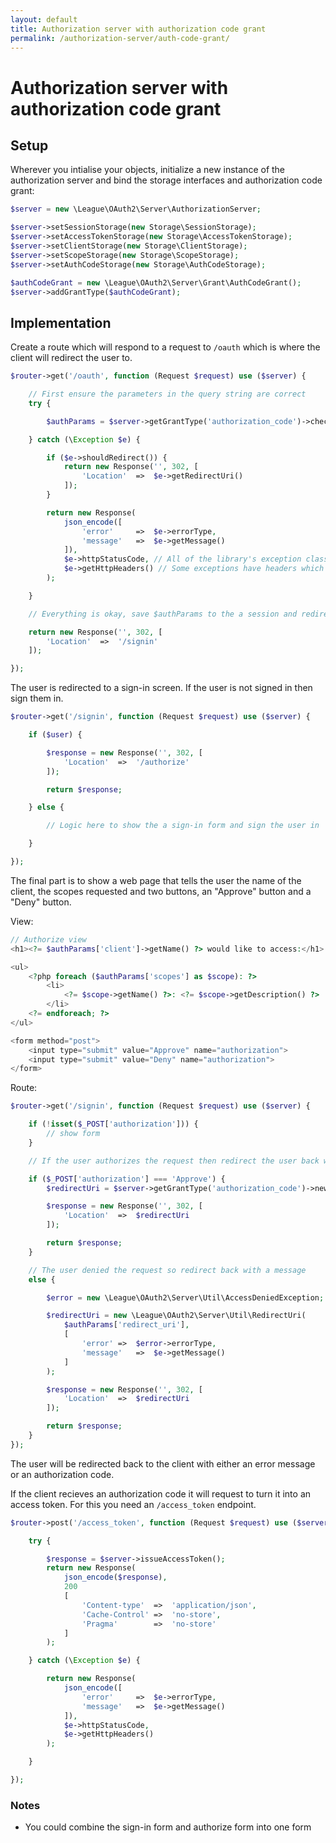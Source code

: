```yaml
---
layout: default
title: Authorization server with authorization code grant
permalink: /authorization-server/auth-code-grant/
---
```


# Authorization server with authorization code grant

## Setup

Wherever you intialise your objects, initialize a new instance of the authorization server and bind the storage interfaces and authorization code grant:

~~~ php
$server = new \League\OAuth2\Server\AuthorizationServer;

$server->setSessionStorage(new Storage\SessionStorage);
$server->setAccessTokenStorage(new Storage\AccessTokenStorage);
$server->setClientStorage(new Storage\ClientStorage);
$server->setScopeStorage(new Storage\ScopeStorage);
$server->setAuthCodeStorage(new Storage\AuthCodeStorage);

$authCodeGrant = new \League\OAuth2\Server\Grant\AuthCodeGrant();
$server->addGrantType($authCodeGrant);
~~~


## Implementation

Create a route which will respond to a request to `/oauth` which is where the client will redirect the user to.

~~~ php
$router->get('/oauth', function (Request $request) use ($server) {

    // First ensure the parameters in the query string are correct
    try {

        $authParams = $server->getGrantType('authorization_code')->checkAuthorizeParams();

    } catch (\Exception $e) {

        if ($e->shouldRedirect()) {
            return new Response('', 302, [
                'Location'  =>  $e->getRedirectUri()
            ]);
        }

        return new Response(
            json_encode([
                'error'     =>  $e->errorType,
                'message'   =>  $e->getMessage()
            ]),
            $e->httpStatusCode, // All of the library's exception classes have a status code specific to the error
            $e->getHttpHeaders() // Some exceptions have headers which need to be sent
        );

    }

    // Everything is okay, save $authParams to the a session and redirect the user to sign-in

    return new Response('', 302, [
        'Location'  =>  '/signin'
    ]);

});
~~~



The user is redirected to a sign-in screen. If the user is not signed in then sign them in.

~~~ php
$router->get('/signin', function (Request $request) use ($server) {

    if ($user) {

        $response = new Response('', 302, [
            'Location'  =>  '/authorize'
        ]);

        return $response;

    } else {

        // Logic here to show the a sign-in form and sign the user in

    }

});
~~~


The final part is to show a web page that tells the user the name of the client, the scopes requested and two buttons, an "Approve" button and a "Deny" button.

View:

~~~ php
// Authorize view
<h1><?= $authParams['client']->getName() ?> would like to access:</h1>

<ul>
    <?php foreach ($authParams['scopes'] as $scope): ?>
        <li>
            <?= $scope->getName() ?>: <?= $scope->getDescription() ?>
        </li>
    <?= endforeach; ?>
</ul>

<form method="post">
    <input type="submit" value="Approve" name="authorization">
    <input type="submit" value="Deny" name="authorization">
</form>
~~~




Route:

~~~ php
$router->get('/signin', function (Request $request) use ($server) {

    if (!isset($_POST['authorization'])) {
        // show form
    }

    // If the user authorizes the request then redirect the user back with an authorization code

    if ($_POST['authorization'] === 'Approve') {
        $redirectUri = $server->getGrantType('authorization_code')->newAuthorizeRequest('user', 1, $authParams);

        $response = new Response('', 302, [
            'Location'  =>  $redirectUri
        ]);

        return $response;
    }

    // The user denied the request so redirect back with a message
    else {

        $error = new \League\OAuth2\Server\Util\AccessDeniedException;

        $redirectUri = new \League\OAuth2\Server\Util\RedirectUri(
            $authParams['redirect_uri'],
            [
                'error' =>  $error->errorType,
                'message'   =>  $e->getMessage()
            ]
        );

        $response = new Response('', 302, [
            'Location'  =>  $redirectUri
        ]);

        return $response;
    }
});
~~~

The user will be redirected back to the client with either an error message or an authorization code.

If the client recieves an authorization code it will request to turn it into an access token. For this you need an `/access_token` endpoint.

~~~ php
$router->post('/access_token', function (Request $request) use ($server) {

    try {

        $response = $server->issueAccessToken();
        return new Response(
            json_encode($response),
            200
            [
                'Content-type'  =>  'application/json',
                'Cache-Control' =>  'no-store',
                'Pragma'        =>  'no-store'
            ]
        );

    } catch (\Exception $e) {

        return new Response(
            json_encode([
                'error'     =>  $e->errorType,
                'message'   =>  $e->getMessage()
            ]),
            $e->httpStatusCode,
            $e->getHttpHeaders()
        );

    }

});
~~~

### Notes

* You could combine the sign-in form and authorize form into one form
